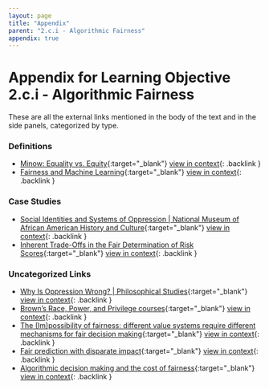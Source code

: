 ```yaml
---
layout: page
title: "Appendix"
parent: "2.c.i - Algorithmic Fairness"
appendix: true
---
```


# Appendix for Learning Objective 2.c.i - Algorithmic Fairness
These are all the external links mentioned in the body of the text and in the side panels, categorized by type.
### Definitions
- [Minow: Equality vs. Equity](https://direct.mit.edu/ajle/article/doi/10.1162/ajle_a_00019/107229/EQUALITY-VS-EQUITY){:target="_blank"}<!-- tag:definition --> [view in context](https:/src-handbook-infrastructure-team.github.io/srch/docs/artificial-intelligence/2.c.i/?panel=equity-equality#:~:text=Minow%3A%20Equality%20vs.%20Equity){: .backlink }
- [Fairness and Machine Learning](https://fairmlbook.org/){:target="_blank"}<!-- tag:definition --> [view in context](https:/src-handbook-infrastructure-team.github.io/srch/docs/artificial-intelligence/2.c.i/?panel=group-fairness#:~:text=Fairness%20and%20Machine%20Learning){: .backlink }

### Case Studies
- [Social Identities and Systems of Oppression \| National Museum of African American History and Culture](https://nmaahc.si.edu/learn/talking-about-race/topics/social-identities-and-systems-oppression){:target="_blank"}<!-- tag:case-study --> [view in context](https:/src-handbook-infrastructure-team.github.io/srch/docs/artificial-intelligence/2.c.i/?panel=systems-of-oppression#:~:text=Social%20Identities%20and%20Systems%20of%20Oppression%20%5C%7C%20National%20Museum%20of%20African%20American%20History%20and%20Culture){: .backlink }
- [Inherent Trade-Offs in the Fair Determination of Risk Scores](https://arxiv.org/abs/1609.05807){:target="_blank"}<!-- tag:case-study --> [view in context](https:/src-handbook-infrastructure-team.github.io/srch/docs/artificial-intelligence/2.c.i/?panel=impossibility-of-fairness#:~:text=Inherent%20Trade-Offs%20in%20the%20Fair%20Determination%20of%20Risk%20Scores){: .backlink }

### Uncategorized Links
- [Why Is Oppression Wrong? \| Philosophical Studies](https://link.springer.com/article/10.1007/s11098-023-02084-5#Sec2){:target="_blank"} [view in context](https:/src-handbook-infrastructure-team.github.io/srch/docs/artificial-intelligence/2.c.i/?panel=systems-of-oppression#:~:text=Why%20Is%20Oppression%20Wrong%3F%20%5C%7C%20Philosophical%20Studies){: .backlink }
- [Brown’s Race, Power, and Privilege courses](https://college.brown.edu/design-your-education/explore-open-curriculum/course-selection/curricular-programs/examining-race){:target="_blank"} [view in context](https:/src-handbook-infrastructure-team.github.io/srch/docs/artificial-intelligence/2.c.i/?panel=systems-of-oppression#:~:text=Brown%E2%80%99s%20Race%2C%20Power%2C%20and%20Privilege%20courses){: .backlink }
- [The (Im)possibility of fairness: different value systems require different mechanisms for fair decision making](https://dl.acm.org/doi/10.1145/3433949){:target="_blank"} [view in context](https:/src-handbook-infrastructure-team.github.io/srch/docs/artificial-intelligence/2.c.i/?panel=impossibility-of-fairness#:~:text=The%20(Im)possibility%20of%20fairness%3A%20different%20value%20systems%20require%20different%20mechanisms%20for%20fair%20decision%20making){: .backlink }
- [Fair prediction with disparate impact](https://arxiv.org/pdf/1703.00056){:target="_blank"} [view in context](https:/src-handbook-infrastructure-team.github.io/srch/docs/artificial-intelligence/2.c.i/?panel=impossibility-of-fairness#:~:text=Fair%20prediction%20with%20disparate%20impact){: .backlink }
- [Algorithmic decision making and the cost of fairness](https://arxiv.org/pdf/1701.08230){:target="_blank"} [view in context](https:/src-handbook-infrastructure-team.github.io/srch/docs/artificial-intelligence/2.c.i/?panel=impossibility-of-fairness#:~:text=Algorithmic%20decision%20making%20and%20the%20cost%20of%20fairness){: .backlink }

